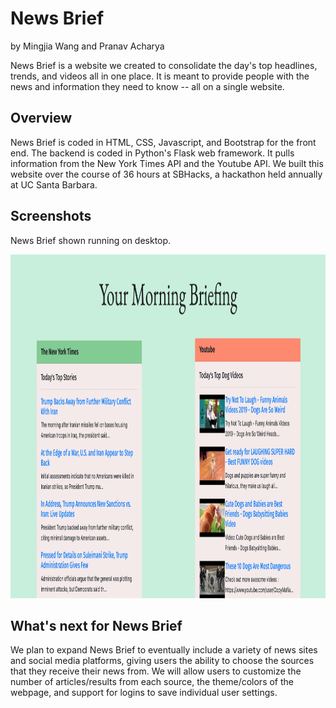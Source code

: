 # News Brief
by Mingjia Wang and Pranav Acharya

News Brief is a website we created to consolidate the day's top headlines, trends, and videos all in one place. It is meant to provide people with the news and information they need to know -- all on a single website.

## Overview

News Brief is coded in HTML, CSS, Javascript, and Bootstrap for the front end. The backend is coded in Python's Flask web framework. It pulls information from the New York Times API and the Youtube API. We built this website over the course of 36 hours at SBHacks, a hackathon held annually at UC Santa Barbara.

## Screenshots

News Brief shown running on desktop. 

<img src="news-brief-screenshot.png" height="550" width="1080">

## What's next for News Brief

We plan to expand News Brief to eventually include a variety of news sites and social media platforms, giving users the ability to choose the sources that they receive their news from. We will allow users to customize the number of articles/results from each source, the theme/colors of the webpage, and support for logins to save individual user settings.
